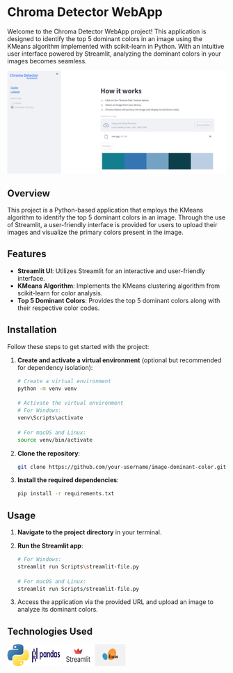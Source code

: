 # Chroma Detector WebApp

Welcome to the Chroma Detector WebApp project! This application is designed to identify the top 5 dominant colors in an image using the KMeans algorithm implemented with scikit-learn in Python. With an intuitive user interface powered by Streamlit, analyzing the dominant colors in your images becomes seamless.

![App Screenshot 1](git-img/app-ss/ss-1.png)


## Overview

This project is a Python-based application that employs the KMeans algorithm to identify the top 5 dominant colors in an image. Through the use of Streamlit, a user-friendly interface is provided for users to upload their images and visualize the primary colors present in the image.

## Features

- **Streamlit UI**: Utilizes Streamlit for an interactive and user-friendly interface.
- **KMeans Algorithm**: Implements the KMeans clustering algorithm from scikit-learn for color analysis.
- **Top 5 Dominant Colors**: Provides the top 5 dominant colors along with their respective color codes.

## Installation

Follow these steps to get started with the project:

1. **Create and activate a virtual environment** (optional but recommended for dependency isolation):

    ```bash
    # Create a virtual environment
    python -m venv venv

    # Activate the virtual environment
    # For Windows:
    venv\Scripts\activate

    # For macOS and Linux:
    source venv/bin/activate
    ```

2. **Clone the repository**:

    ```bash
    git clone https://github.com/your-username/image-dominant-color.git
    ```

3. **Install the required dependencies**:

    ```bash
    pip install -r requirements.txt
    ```

## Usage

1. **Navigate to the project directory** in your terminal.

2. **Run the Streamlit app**:

    ```bash
    # For Windows:
    streamlit run Scripts\streamlit-file.py

    # For macOS and Linux:
    streamlit run Scripts/streamlit-file.py
    ```

3. Access the application via the provided URL and upload an image to analyze its dominant colors.


## Technologies Used

<img src="git-img/logo/python.png" alt="Python" width="50" height="50">
<img src="git-img/logo/pandas.png" alt="Pandas" width="70" height="50">
<img src="git-img/logo/streamlit.png" alt="Streamlit" width="70" height="50">
<img src="git-img/logo/scikit-learn.png" alt="scikit-learn" width="70" height="50">
